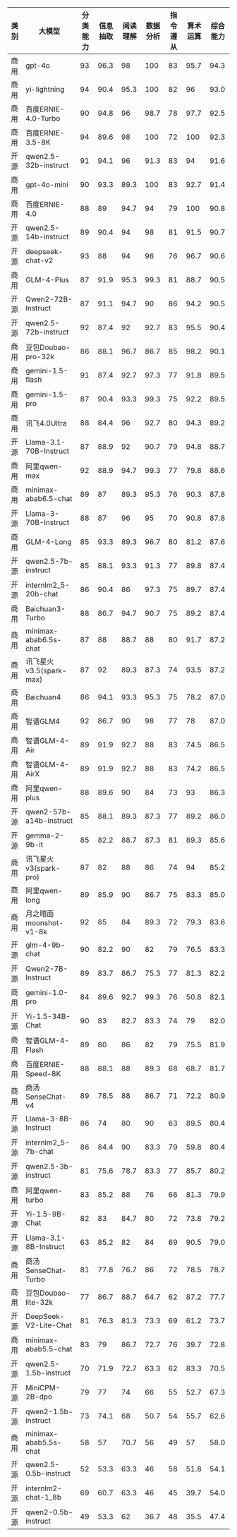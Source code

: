 
| 类别 | 大模型                          | 分类能力 | 信息抽取 | 阅读理解 | 数据分析 | 指令遵从|算术运算|综合能力 |
|----|------------------------------|------|--------|--------|--------|------|--------|------|
|商用|gpt-4o|93|96.3|98|100|83|95.7|94.3|1|
|商用|yi-lightning|94|90.4|95.3|100|82|96|93.0|2|
|商用|百度ERNIE-4.0-Turbo|90|94.8|96|98.7|78|97.7|92.5|3|
|商用|百度ERNIE-3.5-8K|94|89.6|98|100|72|100|92.3|4|
|开源|qwen2.5-32b-instruct|91|94.1|96|91.3|83|94|91.6|5|
|商用|gpt-4o-mini|90|93.3|89.3|100|83|92.7|91.4|6|
|商用|百度ERNIE-4.0|88|89|94.7|94|79|100|90.8|7|
|开源|qwen2.5-14b-instruct|89|90.4|94|98|81|91.5|90.7|8|
|开源|deepseek-chat-v2|93|88|94|96|76|96.7|90.6|9|
|商用|GLM-4-Plus|87|91.9|95.3|99.3|81|88.7|90.5|10|
|开源|Qwen2-72B-Instruct|87|91.1|94.7|90|86|94.2|90.5|11|
|开源|qwen2.5-72b-instruct|92|87.4|92|92.7|83|95.5|90.4|12|
|商用|豆包Doubao-pro-32k|86|88.1|96.7|86.7|85|98.2|90.1|13|
|商用|gemini-1.5-flash|91|87.4|92.7|97.3|77|91.8|89.5|14|
|商用|gemini-1.5-pro|87|90.4|93.3|99.3|75|92.2|89.5|15|
|商用|讯飞4.0Ultra|88|84.4|96|92.7|80|94.3|89.2|16|
|开源|Llama-3.1-70B-Instruct|87|88.9|92|90.7|79|94.8|88.7|17|
|商用|阿里qwen-max|92|88.9|94.7|99.3|77|79.8|88.6|18|
|商用|minimax-abab6.5-chat|89|87|89.3|95.3|76|90.3|87.8|19|
|开源|Llama-3-70B-Instruct|88|87|96|95|70|90.8|87.8|20|
|商用|GLM-4-Long|85|93.3|89.3|96.7|80|81.2|87.6|21|
|开源|qwen2.5-7b-instruct|85|88.1|93.3|91.3|77|89.8|87.4|22|
|开源|internlm2_5-20b-chat|86|90.4|86|97.3|75|89.7|87.4|23|
|商用|Baichuan3-Turbo|88|86.7|94.7|90.7|75|89.2|87.4|24|
|商用|minimax-abab6.5s-chat|87|88|88.7|88|80|91.7|87.2|25|
|商用|讯飞星火v3.5(spark-max)|87|92|89.3|87.3|74|93.5|87.2|26|
|商用|Baichuan4|86|94.1|93.3|95.3|75|78.2|87.0|27|
|商用|智谱GLM4|92|86.7|90|98|77|78|87.0|28|
|商用|智谱GLM-4-Air|89|91.9|92.7|88|83|74.5|86.5|29|
|商用|智谱GLM-4-AirX|89|91.9|92.7|88|83|74.2|86.5|30|
|商用|阿里qwen-plus|88|89.6|90|84|73|93|86.3|31|
|开源|qwen2-57b-a14b-instruct|85|88.1|89.3|87.3|77|89.2|86.0|32|
|开源|gemma-2-9b-it|85|82.2|88.7|87.3|81|89.3|85.6|33|
|商用|讯飞星火v3(spark-pro)|87|82|88|86|74|94|85.2|34|
|商用|阿里qwen-long|89|85.9|90|86.7|75|83.3|85.0|35|
|商用|月之暗面moonshot-v1-8k|92|85|84|89.3|72|79.3|83.6|36|
|开源|glm-4-9b-chat|90|82.2|90|82|79|76.5|83.3|37|
|开源|Qwen2-7B-Instruct|89|83.7|86.7|75.3|77|81.3|82.2|38|
|商用|gemini-1.0-pro|84|89.6|92.7|99.3|76|50.8|82.1|39|
|开源|Yi-1.5-34B-Chat|90|83|82.7|83.3|74|79|82.0|40|
|商用|智谱GLM-4-Flash|89|80|86|82|79|75.5|81.9|41|
|商用|百度ERNIE-Speed-8K|88|88.1|88|89.3|68|68.7|81.7|42|
|商用|商汤SenseChat-v4|89|78.5|88|86.7|71|72.2|80.9|43|
|开源|Llama-3-8B-Instruct|86|74|80|90|63|89.5|80.4|44|
|开源|internlm2_5-7b-chat|86|84.4|90|83.3|79|59.8|80.4|45|
|开源|qwen2.5-3b-instruct|81|75.6|78.7|83.3|77|85.7|80.2|46|
|商用|阿里qwen-turbo|83|85.2|88|76|66|81.3|79.9|47|
|开源|Yi-1.5-9B-Chat|82|83|84.7|80|72|73.8|79.2|48|
|开源|Llama-3.1-8B-Instruct|63|85.2|82|84|69|90.5|79.0|49|
|商用|商汤SenseChat-Turbo|81|77.8|76.7|86|72|78.5|78.7|50|
|商用|豆包Doubao-lite-32k|77|86.7|88.7|64.7|62|87.2|77.7|51|
|开源|DeepSeek-V2-Lite-Chat|81|76.3|81.3|73.3|69|61.2|73.7|52|
|商用|minimax-abab5.5-chat|83|79|86.7|72.7|76|39.7|72.8|53|
|开源|qwen2.5-1.5b-instruct|70|71.9|72.7|63.3|62|83.3|70.5|54|
|开源|MiniCPM-2B-dpo|79|77|74|66|55|52.7|67.3|55|
|开源|qwen2-1.5b-instruct|73|74.1|68|50.7|54|55.7|62.6|56|
|商用|minimax-abab5.5s-chat|58|57|70.7|56|49|57|58.0|57|
|开源|qwen2.5-0.5b-instruct|52|53.3|63.3|46|58|51.8|54.1|58|
|开源|internlm2-chat-1_8b|69|60.7|63.3|46|45|39.7|54.0|59|
|开源|qwen2-0.5b-instruct|49|53.3|62|36.7|48|35.5|47.4|60|

